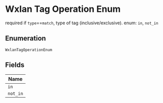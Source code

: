 
# Wxlan Tag Operation Enum

required if `type`==`match`, type of tag (inclusive/exclusive). enum: `in`, `not_in`

## Enumeration

`WxlanTagOperationEnum`

## Fields

| Name |
|  --- |
| `in` |
| `not_in` |

